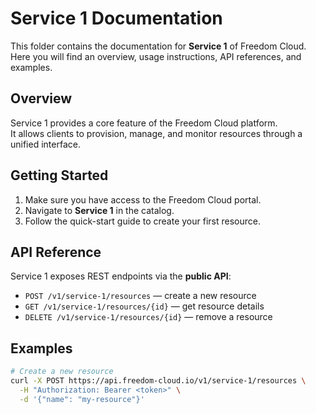# Service 1 Documentation

This folder contains the documentation for **Service 1** of Freedom Cloud.  
Here you will find an overview, usage instructions, API references, and examples.  

## Overview
Service 1 provides a core feature of the Freedom Cloud platform.  
It allows clients to provision, manage, and monitor resources through a unified interface.

## Getting Started
1. Make sure you have access to the Freedom Cloud portal.  
2. Navigate to **Service 1** in the catalog.  
3. Follow the quick-start guide to create your first resource.  

## API Reference
Service 1 exposes REST endpoints via the **public API**:  

- `POST /v1/service-1/resources` — create a new resource  
- `GET /v1/service-1/resources/{id}` — get resource details  
- `DELETE /v1/service-1/resources/{id}` — remove a resource  

## Examples
```bash
# Create a new resource
curl -X POST https://api.freedom-cloud.io/v1/service-1/resources \
  -H "Authorization: Bearer <token>" \
  -d '{"name": "my-resource"}'
